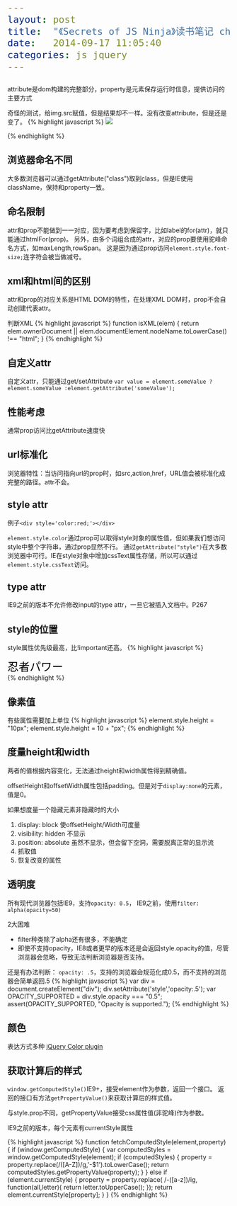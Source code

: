 ```yaml
---
layout: post
title:  "《Secrets of JS Ninja》读书笔记 ch12 attr/prop/css"
date:   2014-09-17 11:05:40
categories: js jquery
---
```


attribute是dom构建的完整部分，property是元素保存运行时信息，提供访问的主要方式

奇怪的测试，给img.src赋值，但是结果却不一样。没有改变attribute，但是还是变了。
{% highlight javascript %}
<img src="../images/ninja-with-nunchuks.png">
<script type="text/javascript">
    var image = document.getElementsByTagName('img')[0];
    var newSrc = '../images/ninja-with-pole.png';
    image.src = newSrc;
    assert(image.src === newSrc,
        'the image source is now ' + image.src);//http://localhost/ninja/images/ninja-with-pole.png
    assert(image.getAttribute('src') === '../images/ninja-with-nunchuks.png',
        'the image src attribute is ' + image.getAttribute('src'));//../images/ninja-with-pole.png
</script>
{% endhighlight %}

## 浏览器命名不同

大多数浏览器可以通过getAttribute("class")取到class，但是IE使用className，保持和property一致。

## 命名限制

attr和prop不能做到一一对应，因为要考虑到保留字，比如label的for(attr)，就只能通过htmlFor(prop)。
另外，由多个词组合成的attr，对应的prop要使用驼峰命名方式，如maxLength,rowSpan。
这是因为通过prop访问`element.style.font-size;`连字符会被当做减号。

## xml和html间的区别

attr和prop的对应关系是HTML DOM的特性，在处理XML DOM时，prop不会自动创建代表attr。

判断XML
{% highlight javascript %}
function isXML(elem) {
    return elem.ownerDocument ||
        elem.documentElement.nodeName.toLowerCase() !== "html";
}
{% endhighlight %}

## 自定义attr

自定义attr，只能通过get/setAttribute
`var value = element.someValue ? element.someValue :element.getAttribute('someValue');`

## 性能考虑

通常prop访问比getAttribute速度快

## url标准化

浏览器特性：当访问指向url的prop时，如src,action,href，URL值会被标准化成完整的路径。attr不会。

## style attr

例子`<div style='color:red;'></div>`

`element.style.color`通过prop可以取得style对象的属性值，但如果我们想访问style中整个字符串，通过prop显然不行。
通过`getAttribute("style")`在大多数浏览器中可行。IE在style对象中增加cssText属性存储，所以可以通过`element.style.cssText`访问。

## type attr

IE9之前的版本不允许修改input的type attr，一旦它被插入文档中。P267

## style的位置

style属性优先级最高，比!important还高。
{% highlight javascript %}
<style>
    div { font-size: 1.8em; border: 0 solid gold; }
</style>
<div style="color:#000;" title="Ninja power!">
    忍者パワー
</div>
<script>
window.onload = function(){
    var div = document.getElementsByTagName("div")[0];
    assert(div.style.color == 'rgb(0, 0, 0)' ||
        div.style.color == '#000',
        'color was recorded');
    assert(div.style.fontSize == '1.8em',
        'fontSize was recorded');   // fail
    assert(div.style.boderWidth == '0',
        'borderWidth was recorded');   // fail
        div.style.borderWidth = "4px";
    assert(div.style.borderWidth == '4px',
        'borderWidth was replaced');
};
</script>
{% endhighlight %}

## 像素值

有些属性需要加上单位
{% highlight javascript %}
element.style.height = "10px";
element.style.height = 10 + "px";
{% endhighlight %}

## 度量height和width

两者的值根据内容变化，无法通过height和width属性得到精确值。

offsetHeight和offsetWidth属性包括padding。但是对于`display:none`的元素，值是0。

如果想度量一个隐藏元素非隐藏时的大小

1. display: block 使offsetHeight/Width可度量
2. visibility: hidden 不显示
3. position: absolute 虽然不显示，但会留下空洞，需要脱离正常的显示流
4. 抓取值
5. 恢复改变的属性

## 透明度

所有现代浏览器包括IE9，支持`opacity: 0.5`，
IE9之前，使用`filter: alpha(opacity=50)`

2大困难

* filter种类除了alpha还有很多，不能确定
* 即使不支持opacity，IE8或者更早的版本还是会返回style.opacity的值，尽管浏览器会忽略，导致无法判断浏览器是否支持。

还是有办法判断：
`opacity: .5`，支持的浏览器会规范化成0.5，而不支持的浏览器会简单返回.5
{% highlight javascript %}
var div = document.createElement("div");
div.setAttribute('style','opacity:.5');
var OPACITY_SUPPORTED = div.style.opacity === "0.5";
assert(OPACITY_SUPPORTED,
    "Opacity is supported.");
{% endhighlight %}

## 颜色

表达方式多种
[jQuery Color plugin](http://plugins.jquery.com/project/color)

## 获取计算后的样式

`window.getComputedStyle()`IE9+，接受element作为参数，返回一个接口。
返回的接口有方法`getPropertyValue()`来获取计算后的样式值。

与style.prop不同，getPropertyValue接受css属性值(非驼峰)作为参数。

IE9之前的版本，每个元素有currentStyle属性

{% highlight javascript %}
function fetchComputedStyle(element,property) {
    if (window.getComputedStyle) {
        var computedStyles = window.getComputedStyle(element);
        if (computedStyles) {
            property = property.replace(/([A-Z])/g,'-$1').toLowerCase();
            return computedStyles.getPropertyValue(property);
        }
    }
    else if (element.currentStyle) {
        property = property.replace(
            /-([a-z])/ig,
            function(all,letter){ return letter.toUpperCase(); });
        return element.currentStyle[property];
    }
}
{% endhighlight %}
